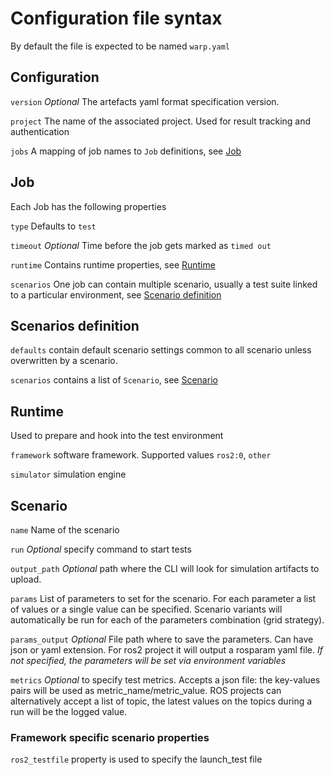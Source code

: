 # Configuration file syntax

By default the file is expected to be named `warp.yaml`

## Configuration


`version` *Optional* The artefacts yaml format specification version.

`project` The name of the associated project. Used for result tracking and authentication

`jobs` A mapping of job names to `Job` definitions, see [Job](#job)


## Job

Each Job has the following properties

`type` Defaults  to `test`

`timeout` *Optional* Time before the job gets marked as `timed out`

`runtime` Contains runtime properties, see [Runtime](#runtime)

`scenarios` One job can contain multiple scenario, usually a test suite linked to a particular environment, see [Scenario definition](#scenarios-definition)

## Scenarios definition

`defaults` contain default scenario settings common to all scenario unless overwritten by a scenario.

`scenarios` contains a list of `Scenario`, see [Scenario](#scenario)

## Runtime

Used to prepare and hook into the test environment

`framework` software framework. Supported values `ros2:0`, `other`

`simulator` simulation engine


## Scenario


`name` Name of the scenario

`run` *Optional* specify command to start tests

`output_path` *Optional* path where the CLI will look for simulation artifacts to upload.

`params` List of parameters to set for the scenario. For each parameter a list of values or a single value can be specified. Scenario variants will automatically be run for each of the parameters combination (grid strategy).

`params_output` *Optional*  File path where to save the parameters. Can have json or yaml extension. For ros2 project it will output a rosparam yaml file. *If not specified, the parameters will be set via environment variables*

`metrics` *Optional*  to specify test metrics. Accepts a json file: the key-values pairs will be used as metric_name/metric_value. ROS projects can alternatively accept a list of topic, the latest values on the topics during a run will be the logged value.

### Framework specific scenario properties

 `ros2_testfile` property is used to specify the launch_test file

